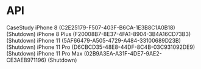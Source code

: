 # API
CaseStudy
iPhone 8 (C2E25179-F507-403F-B6CA-1E3B8C1A0B18) (Shutdown) iPhone 8 Plus (F20008B7-8E37-4FA1-8904-3B4A16CD73B3) (Shutdown) iPhone 11 (5AF66479-A505-4729-A484-33100689D23B) (Shutdown) iPhone 11 Pro (D6CBCD35-48E8-44DF-8C4B-03C931092DE9) (Shutdown) iPhone 11 Pro Max (02B9A3EA-A31F-4DE7-9AE2-CE3AEB971196) (Shutdown)
